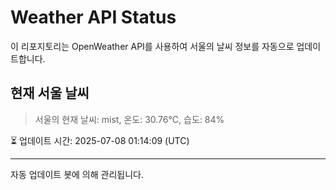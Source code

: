 
# Weather API Status

이 리포지토리는 OpenWeather API를 사용하여 서울의 날씨 정보를 자동으로 업데이트합니다.

## 현재 서울 날씨
> 서울의 현재 날씨: mist, 온도: 30.76°C, 습도: 84%

⏳ 업데이트 시간: 2025-07-08 01:14:09 (UTC)

---
자동 업데이트 봇에 의해 관리됩니다.
